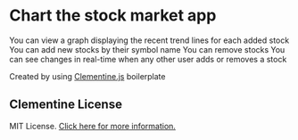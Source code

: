 # Chart the stock market app

You can view a graph displaying the recent trend lines for each added stock
You can add new stocks by their symbol name
You can remove stocks
You can see changes in real-time when any other user adds or removes a stock


Created by using [Clementine.js](https://github.com/johnstonbl01/clementinejs-fcc.git) boilerplate 

## Clementine License

MIT License. [Click here for more information.](LICENSE.md)
